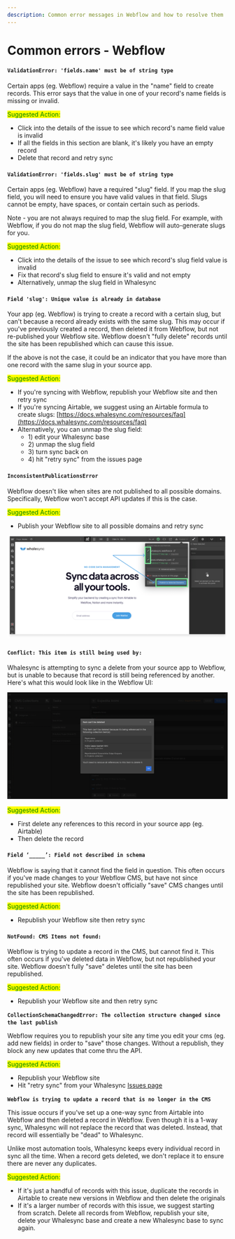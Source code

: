 ```yaml
---
description: Common error messages in Webflow and how to resolve them
---
```


# Common errors - Webflow

#### `ValidationError: 'fields.name' must be of string type`

Certain apps (eg. Webflow) require a value in the "name" field to create records. This error says that the value in one of your record's name fields is missing or invalid.

<mark style="color:green;">Suggested Action:</mark>

* Click into the details of the issue to see which record's name field value is invalid
* If all the fields in this section are blank, it's likely you have an empty record
* Delete that record and retry sync

#### `ValidationError: 'fields.slug' must be of string type`

Certain apps (eg. Webflow) have a required "slug" field. If you map the slug field, you will need to ensure you have valid values in that field. Slugs cannot be empty, have spaces, or contain certain such as periods.

Note - you are not always required to map the slug field. For example, with Webflow, if you do not map the slug field, Webflow will auto-generate slugs for you.

<mark style="color:green;">Suggested Action:</mark>

* Click into the details of the issue to see which record's slug field value is invalid
* Fix that record's slug field to ensure it's valid and not empty
* Alternatively, unmap the slug field in Whalesync

#### `Field 'slug': Unique value is already in database`

Your app (eg. Webflow) is trying to create a record with a certain slug, but can't because a record already exists with the same slug. This may occur if you've previously created a record, then deleted it from Webflow, but not re-published your Webflow site. Webflow doesn't "fully delete" records until the site has been republished which can cause this issue.

If the above is not the case, it could be an indicator that you have more than one record with the same slug in your source app. &#x20;

<mark style="color:green;">Suggested Action:</mark>

* If you're syncing with Webflow, republish your Webflow site and then retry sync
* If you're syncing Airtable, we suggest using an Airtable formula to create slugs: [https://docs.whalesync.com/resources/faq](https://docs.whalesync.com/resources/faq)
* Alternatively, you can unmap the slug field:
  * 1\) edit your Whalesync base
  * 2\) unmap the slug field
  * 3\) turn sync back on
  * 4\) hit "retry sync" from the issues page

#### `InconsistentPublicationsError`

Webflow doesn't like when sites are not published to all possible domains. Specifically, Webflow won't accept API updates if this is the case.

<mark style="color:green;">Suggested Action:</mark>

* Publish your Webflow site to all possible domains and retry sync

![](<../../.gitbook/assets/publish (3).png>)

#### `Conflict: This item is still being used by:`

Whalesync is attempting to sync a delete from your source app to Webflow, but is unable to because that record is still being referenced by another. Here's what this would look like in the Webflow UI:

![](../../.gitbook/assets/referenced.png)

<mark style="color:green;">Suggested Action:</mark>

* First delete any references to this record in your source app (eg. Airtable)
* Then delete the record

#### `Field ‘_____’: Field not described in schema`

Webflow is saying that it cannot find the field in question. This often occurs if you've made changes to your Webflow CMS, but have not since republished your site. Webflow doesn't officially "save" CMS changes until the site has been republished.

<mark style="color:green;">Suggested Action:</mark>

* Republish your Webflow site then retry sync

#### `NotFound: CMS Items not found:`

Webflow is trying to update a record in the CMS, but cannot find it. This often occurs if you've deleted data in Webflow, but not republished your site. Webflow doesn't fully "save" deletes until the site has been republished.

<mark style="color:green;">Suggested Action:</mark>

* Republish your Webflow site and then retry sync

**`CollectionSchemaChangedError: The collection structure changed since the last publish`**

Webflow requires you to republish your site any time you edit your cms (eg. add new fields) in order to "save" those changes. Without a republish, they block any new updates that come thru the API.

<mark style="color:green;">Suggested Action:</mark>

* Republish your Webflow site
* Hit "retry sync" from your Whalesync [Issues page](https://app.whalesync.com/issues)

**`Webflow is trying to update a record that is no longer in the CMS`**

This issue occurs if you've set up a one-way sync from Airtable into Webflow and then deleted a record in Webflow. Even though it is a 1-way sync, Whalesync will not replace the record that was deleted. Instead, that record will essentially be "dead" to Whalesync.

Unlike most automation tools, Whalesync keeps every individual record in sync all the time. When a record gets deleted, we don't replace it to ensure there are never any duplicates.

<mark style="color:green;">Suggested Action:</mark>

* If it's just a handful of records with this issue, duplicate the records in Airtable to create new versions in Webflow and then delete the originals
* If it's a larger number of records with this issue, we suggest starting from scratch. Delete all records from Webflow, republish your site, delete your Whalesync base and create a new Whalesync base to sync again.
